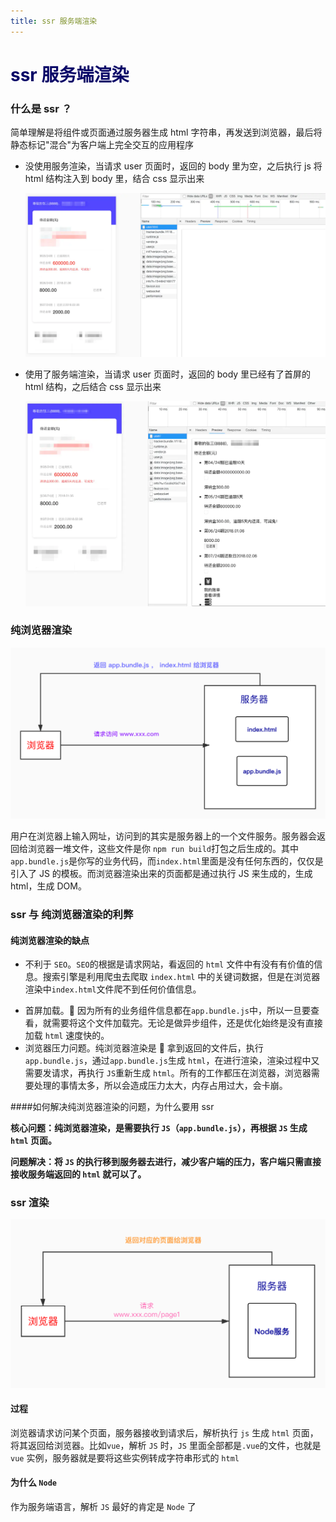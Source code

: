 ```yaml
---
title: ssr 服务端渲染
---
```


# <font color="#090768">ssr 服务端渲染</font>

### 什么是 ssr ？

简单理解是将组件或页面通过服务器生成 html 字符串，再发送到浏览器，最后将静态标记"混合"为客户端上完全交互的应用程序

-   没使用服务渲染，当请求 user 页面时，返回的 body 里为空，之后执行 js 将 html 结构注入到 body 里，结合 css 显示出来

    ![没有使用 ssr](../.vuepress/public/imgs/no-ssr.jpg)

-   使用了服务端渲染，当请求 user 页面时，返回的 body 里已经有了首屏的 html 结构，之后结合 css 显示出来

    ![使用 ssr](../.vuepress/public/imgs/yes-ssr.jpg)

### 纯浏览器渲染

![浏览器渲染](../.vuepress/public/imgs/browser-render.jpg)

用户在浏览器上输入网址，访问到的其实是服务器上的一个文件服务。服务器会返回给浏览器一堆文件，这些文件是你 `npm run build`打包之后生成的。其中`app.bundle.js`是你写的业务代码，而`index.html`里面是没有任何东西的，仅仅是引入了 JS 的模板。而浏览器渲染出来的页面都是通过执行 JS 来生成的，生成 html，生成 DOM。

### ssr 与 纯浏览器渲染的利弊

#### 纯浏览器渲染的缺点

-   不利于 `SEO`。`SEO`的根据是请求网站，看返回的 `html` 文件中有没有有价值的信息。搜索引擎是利用爬虫去爬取 `index.html` 中的关键词数据，但是在浏览器渲染中`index.html`文件爬不到任何价值信息。

*   首屏加载。 因为所有的业务组件信息都在`app.bundle.js`中，所以一旦要查看，就需要将这个文件加载完。无论是做异步组件，还是优化始终是没有直接加载 `html` 速度快的。
*   浏览器压力问题。纯浏览器渲染是  拿到返回的文件后，执行 `app.bundle.js`，通过`app.bundle.js`生成 `html`，在进行渲染，渲染过程中又需要发请求，再执行 `JS`重新生成 `html`。所有的工作都压在浏览器，浏览器需要处理的事情太多，所以会造成压力太大，内存占用过大，会卡崩。

####如何解决纯浏览器渲染的问题，为什么要用 ssr

<strong>核心问题：纯浏览器渲染，是需要执行 `JS`（`app.bundle.js`），再根据 `JS` 生成 `html` 页面。</strong>

<strong>问题解决：将 `JS` 的执行移到服务器去进行，减少客户端的压力，客户端只需直接接收服务端返回的 `html` 就可以了。</strong>

### ssr 渲染

![服务端渲染](../.vuepress/public/imgs/ssr-render.jpg)

#### 过程

浏览器请求访问某个页面，服务器接收到请求后，解析执行 `js` 生成 `html` 页面，将其返回给浏览器。比如`vue`，解析 `JS` 时，`JS` 里面全部都是`.vue`的文件，也就是 `vue` 实例，服务器就是要将这些实例转成字符串形式的 `html`

#### 为什么 `Node`

作为服务端语言，解析 `JS` 最好的肯定是 `Node` 了

